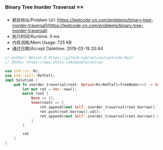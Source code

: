 
### Binary Tree Inorder Traversal :star::star:
- 题目地址/Problem Url: [https://leetcode-cn.com/problems/binary-tree-inorder-traversal](https://leetcode-cn.com/problems/binary-tree-inorder-traversal)
- 执行时间/Runtime: 0 ms 
- 内存消耗/Mem Usage: 725 KB
- 通过日期/Accept Datetime: 2019-02-19 20:44

```rust
// Author: Netcan @ https://github.com/netcan/Leetcode-Rust
// Zhihu: https://www.zhihu.com/people/netcan

use std::rc::Rc;
use std::cell::RefCell;
impl Solution {
    pub fn inorder_traversal(root: Option<Rc<RefCell<TreeNode>>>) -> Vec<i32> {
        let mut ret = Vec::new();
        match root {
            None => {},
            Some(root) => {
                ret.append(&mut Self::inorder_traversal(root.borrow().left.clone()));
                ret.push(root.borrow().val);
                ret.append(&mut Self::inorder_traversal(root.borrow().right.clone()));
            }
        }

        ret
    }
}


```
